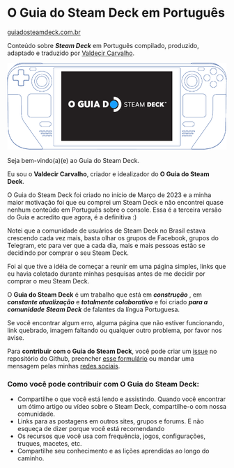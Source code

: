 # O Guia do Steam Deck em Português
[guiadosteamdeck.com.br](https://guiadosteamdeck.com.br/)

Conteúdo sobre **_Steam Deck_** em Português compilado, produzido, adaptado e traduzido por [Valdecir Carvalho](https://iamval.me).

[![O Guia do Steam Deck](o-guia-do-steam-deck.png)](https://guiadosteamdeck.com.br/)

Seja bem-vindo(a)(e) ao Guia do Steam Deck. 

Eu sou o **Valdecir Carvalho**, criador e idealizador do **O Guia do Steam Deck**. 

O Guia do Steam Deck foi criado no início de Março de 2023 e a minha maior motivação foi que eu comprei um Steam Deck e não encontrei quase nenhum conteúdo em Português sobre o console. Essa é a terceira versão do Guia e acredito que agora, é a definitiva :) 

Notei que a comunidade de usuários de Steam Deck no Brasil estava crescendo cada vez mais, basta olhar os grupos de Facebook, grupos do Telegram, etc para ver que a cada dia, mais e mais pessoas estão se decidindo por comprar o seu Steam Deck.

Foi ai que tive a idéia de começar a reunir em uma página simples, links que eu havia coletado durante minhas pesquisas antes de me decidir por comprar o meu Steam Deck. 

O **Guia do Steam Deck** é um trabalho que está em _**construção**_ , em _**constante atualização**_ e _**totalmente colaborativo**_ e foi criado _**para a comunidade Steam Deck**_  de falantes da língua Portuguesa.

Se você encontrar algum erro, alguma página que não estiver funcionando, link quebrado, imagem faltando ou qualquer outro problema, por favor nos avise.

Para **contribuir com o Guia do Steam Deck**, você pode criar um [issue](https://github.com/valdecircarvalho/guia-do-steam-deck/issues) no repositório do Github, preencher [esse formulário](https://forms.gle/PA2i5HFoY5pu5JBL6) ou mandar uma mensagem pelas minhas [redes sociais](https://iamval.me).

### Como você pode contribuir com O Guia do Steam Deck:

- Compartilhe o que você está lendo e assistindo. Quando você encontrar um ótimo artigo ou vídeo sobre o Steam Deck, compartilhe-o com nossa comunidade.
- Links para as postagens em outros sites, grupos e forums. E não esqueça de dizer porque você está recomendando
- Os recursos que você usa com frequência, jogos, configurações, truques, macetes, etc.
- Compartilhe seu conhecimento e as lições aprendidas ao longo do caminho.

